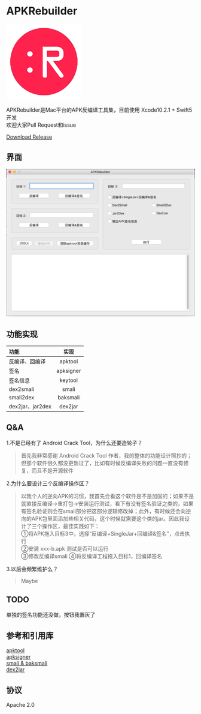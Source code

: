 # APKRebuilder

![文件名](pics/2.png)

APKRebuilder是Mac平台的APK反编译工具集，目前使用 Xcode10.2.1 + Swift5 开发  
欢迎大家Pull Request和issue  

[Download Release](https://github.com/yuruxuan/APKRebuilder/releases)  

## 界面

![文件名](pics/1.png)


## 功能实现

|功能|实现|
|:-|:-:|
|反编译、回编译|apktool|
|签名|apksigner|
|签名信息|keytool|
|dex2smali|smali|
|smali2dex|baksmali|
|dex2jar、jar2dex|dex2jar|

## Q&A
1.不是已经有了 Android Crack Tool，为什么还要造轮子？  
>首先我非常感谢 Android Crack Tool 作者，我的整体的功能设计照抄的；但那个软件很久都没更新过了，比如有时候反编译失败的问题一直没有修复，而且不是开源软件
  
2.为什么要设计三个反编译操作区？  
>以我个人的逆向APK的习惯，我首先会看这个软件是不是加固的；如果不是就直接反编译→重打包→安装运行测试，看下有没有签名验证之类的，如果有签名验证则会在smali部分把这部分逻辑修改掉；此外，有时候还会向逆向的APK包里面添加些相关代码，这个时候就需要这个类的jar。因此我设计了三个操作区，最佳实践如下：  
>①将APK拖入目标3中，选择“反编译+SingleJar+回编译&签名”，点击执行  
>②安装 xxx-b.apk 测试是否可以运行  
>③修改反编译smali
>④将反编译工程拖入目标1，回编译签名

3.以后会频繁维护么？  
>Maybe

## TODO
单独的签名功能还没做，按钮我置灰了

## 参考和引用库
[apktool](https://ibotpeaches.github.io/Apktool/)  
[apksigner](https://developer.android.google.cn/studio/command-line/apksigner)  
[smali & baksmali](https://github.com/JesusFreke/smali)  
[dex2jar](https://github.com/pxb1988/dex2jar)  

## 协议
Apache 2.0
